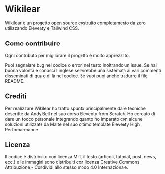 # Wikilear

Wikilear è un progetto open source costruito completamento da zero utilizzando Eleventy e Tailwind CSS.

## Come contribuire

Ogni contributo per migliorare il progetto è molto apprezzato. 

Puoi segnalare bug nel codice o errori nel testo inoltrando un issue.
Se hai buona volontà e conosci l'inglese servirebbe una sistemata ai vari commenti disseminati di qua e di là nel codice.
Se vuoi puoi anche tradurre il file README.

## Crediti

Per realizzare Wikilear ho tratto spunto principalmente dalle tecniche descritte da Andy Bell nel suo corso
Eleventy from Scratch. Ho cercato di dare un tocco personale integrando quanto ho imparato con alcune soluzioni
utilizzate da Malte nel suo ottimo template Eleventy High Perfomarmance. 


## Licenza

Il codice è distribuito con licenza MIT, il testo (articoli, tutorial, post, news, ecc.) e le immagini sono distribuiti con licenza
Creative Commons Attribuzione - Condividi allo stesso modo 4.0 Internazionale.

